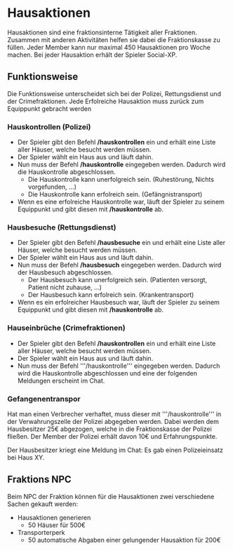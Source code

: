 # Hausaktionen

Hausaktionen sind eine fraktionsinterne Tätigkeit aller Fraktionen. Zusammen mit anderen Aktivitäten helfen sie dabei die Fraktionskasse zu füllen. Jeder Member kann nur maximal 450 Hausaktionen pro Woche machen. Bei jeder Hausaktion erhält der Spieler Social-XP. 

## Funktionsweise

Die Funktionsweise unterscheidet sich bei der Polizei, Rettungsdienst und der Crimefraktionen. Jede Erfolreiche Hausaktion muss zurück zum Equippunkt gebracht werden

### Hauskontrollen (Polizei)
+ Der Spieler gibt den Befehl **/hauskontrollen** ein und erhält eine Liste aller Häuser, welche besucht werden müssen.
+ Der Spieler wählt ein Haus aus und läuft dahin.
+ Nun muss der Befehl **/hauskontrolle** eingegeben werden. Dadurch wird die Hauskontrolle abgeschlossen.
    + Die Hauskontrolle kann unerfolgreich sein. (Ruhestörung, Nichts vorgefunden, ...)
    + Die Hauskontrolle kann erfolreich sein. (Gefängnistransport)
+ Wenn es eine erfolreiche Hauskontrolle war, läuft der Spieler zu seinem Equippunkt und gibt diesen mit **/hauskontrolle** ab.
  
### Hausbesuche (Rettungsdienst)

+ Der Spieler gibt den Befehl **/hausbesuche** ein und erhält eine Liste aller Häuser, welche besucht werden müssen.
+ Der Spieler wählt ein Haus aus und läuft dahin.
+ Nun muss der Befehl **/hausbesuch** eingegeben werden. Dadurch wird der Hausbesuch abgeschlossen.
    + Der Hausbesuch kann unerfolgreich sein. (Patienten versorgt, Patient nicht zuhause, ...)
    + Der Hausbesuch kann erfolreich sein. (Krankentransport)
+ Wenn es ein erfolreicher Hausbesuch war, läuft der Spieler zu seinem Equippunkt und gibt diesen mit **/hauskontrolle** ab.
  
### Hauseinbrüche (Crimefraktionen)

+ Der Spieler gibt den Befehl **/hauskontrollen** ein und erhält eine Liste aller Häuser, welche besucht werden müssen.
+ Der Spieler wählt ein Haus aus und läuft dahin.
+ Nun muss der Befehl '''/hauskontrolle''' eingegeben werden. Dadurch wird die Hauskontrolle abgeschlossen und eine der folgenden Meldungen erscheint im Chat.

### Gefangenentranspor
Hat man einen Verbrecher verhaftet, muss dieser mit '''/hauskontrolle''' in der Verwahrungszelle der Polizei abgegeben werden. Dabei werden dem Hausbesitzer 25€ abgezogen, welche in die Fraktionskasse der Polizei fließen. Der Member der Polizei erhält davon 10€ und Erfahrungspunkte.

Der Hausbesitzer kriegt eine Meldung im Chat: Es gab einen Polizeieinsatz bei Haus XY.

## Fraktions NPC

Beim NPC der Fraktion können für die Hausaktionen zwei verschiedene Sachen gekauft werden:
+ Hausaktionen generieren
    + 50 Häuser für 500€
+ Transporterperk
    + 50 automatische Abgaben einer gelungender Hausaktion für 200€
